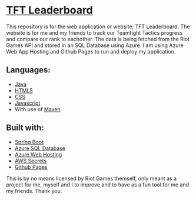 # [TFT Leaderboard](https://tft.aillos.no)

This repository is for the web application or website; TFT Leaderboard.
The website is for me and my friends to track our Teamfight Tactics progress and compare our rank to eachother.
The data is being fetched from the Riot Games API and stored in an SQL Database using Azure. I am using Azure Web App Hosting and Github Pages to run and deploy my application.

## Languages:
- [Java](https://www.java.com/en/)
- [HTML5](https://developer.mozilla.org/en-US/docs/Glossary/HTML5)
- [CSS](https://developer.mozilla.org/en-US/docs/Web/CSS)
- [Javascript](https://developer.mozilla.org/en-US/docs/Web/JavaScript)
- With use of [Maven](https://maven.apache.org/)

## Built with:
- [Spring Boot](https://spring.io/)
- [Azure SQL Database](https://azure.microsoft.com/en-us/products/azure-sql/)
- [Azure Web Hosting](https://azure.microsoft.com/en-us/products/app-service/web/)
- [AWS Secrets](https://aws.amazon.com/secrets-manager/)
- [Github Pages](https://pages.github.com)

This is by no means licensed by Riot Games themself, only meant as a project for me, myself and I to improve and to have as a fun tool for me and my friends.
Thank you.
